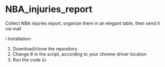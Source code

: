 # NBA_injuries_report
Collect NBA injuries report, organize them in an elegant table, then send it via mail

:information_source: Installation:
1. Download/clone the repository 
1. Change 8 in the script, according to your chrome driver location
1. Run the code :+1:
